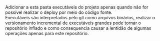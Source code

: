  Adicionar a esta pasta executáveis do projeto apenas quando não for possível realizar o deploy por meio do código fonte.  <br>
 Executáveis são interpretados pelo git como arquivos binários, realizar o versionamento incremental de executáveis grandes pode tornar o repositório inflado e como consequencia causar a lentidão de algumas operações apenas para este repositório.

